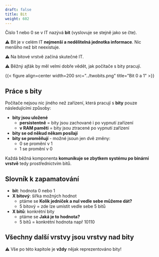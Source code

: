 ```yaml
---
draft: false
title: Bit
weight: 602
---
```


Číslo 1 nebo 0 se v IT nazývá **bit** (vyslovuje se stejně jako se čte).

<div class="note-blue">

⚠️ Bit je v celém IT **nejmenší a nedělitelná jednotka informace**. Nic menšího než bit neexistuje.

⚠️ Na bitové vrstvě začíná skutečné IT.

⚠️ Běžný ajťák by měl velmi dobře vědět, jak počítače s bity pracují.

</div>

{{< figure align=center width=200 src="../twobits.png" title="Bit 0 a 1" >}}

## Práce s bity

Počítače nejsou nic jiného než zařízení, která pracují s **bity** pouze následujícími způsoby:

- **bity jsou uložené**
  - **persistentně** = bity jsou zachované i po vypnutí zařízení
  - **v RAM paměti** = bity jsou ztracené po vypnutí zařízení 
- **bity se od někud někam posílají**
- **bity se proměňují** - možné jsoun jen dvě změny:
  - 0 se promění v 1
  - 1 se promění v 0

Každá běžná komponenta **komunikuje se zbytkem systému po binární vrstvě** tedy prostřednictvím bitů.

## Slovník k zapamatování

- **bit**: hodnota 0 nebo 1
- **X bitový**: šířka možných hodnot
  - ptáme se **Kolik jedniček a nul vedle sebe můžeme dát?**
  - 5 bitový = zde lze umístit vedle sebe 5 bitů
- **X bitů**: konkrétní bity
  - ptáme se **Jaká je to hodnota?**
  - 5 bitů = konkrétní hodnota např 10110

## Všechny další vrstvy jsou vrstvy nad bity

<div class="note-blue">

⚠️ Vše po této kapitole je **vždy** nějak reprezentováno bity!

</div>